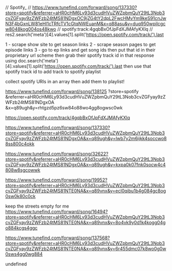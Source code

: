 // Spotify_
// https://www.tunefind.com/forward/song/137330?store=spotify&referrer=aHR0cHM6Ly93d3cudHVuZWZpbmQuY29tL3Nob3cvZGFyay9zZWFzb24tMS81NDgxOC9jZG4tY2dpL2FwcHMvYm9keS91cnJwN3F4bGxnLW81eHI1cTRfcTV1cGtqNWEuanM&x=q88asu&y=duq950wpilcgcw8048kog004os48kwo
// spotify:track:4gqbBxOfJpFdXJMAfyKXlq
// res2.search('meta')[4].values[1].split('https://open.spotify.com/track/').last


1 - scrape show site to get season links
2 - scrape season pages to get episode links
3 - go to ep links and get song ids
then put that id in their proprietary url scheme
then grab their spotify track id in that response using doc.search('meta')[4].values[1].split('https://open.spotify.com/track/').last
then use that spotify track id to add track to spotify playlist

collect spotify URIs in an array then add them to playlist!

https://www.tunefind.com/forward/song/138125
?store=spotify
&referrer=aHR0cHM6Ly93d3cudHVuZWZpbmQuY29tL3Nob3cvZGFyay9zZWFzb24tMS81NDgxOA
&x=q89ugh&y=rhtgzd5pz6sw84o88wo4gg8ogwsc0wk

https://open.spotify.com/track/4gqbBxOfJpFdXJMAfyKXlq

https://www.tunefind.com/forward/song/137330?store=spotify&referrer=aHR0cHM6Ly93d3cudHVuZWZpbmQuY29tL3Nob3cvZGFyay9zZWFzb24tMS81NDgxOA&x=q89ugh&y=lwb7y2m6ijkk4soccwo88ss800c4okk

https://www.tunefind.com/forward/song/32622?store=spotify&referrer=aHR0cHM6Ly93d3cudHVuZWZpbmQuY29tL3Nob3cvZGFyay9zZWFzb24tMS81NDgxOA&x=q89ugh&y=kxpa0k07fnk0socw4c4808w8sgcowwk

https://www.tunefind.com/forward/song/19952?store=spotify&referrer=aHR0cHM6Ly93d3cudHVuZWZpbmQuY29tL3Nob3cvZGFyay9zZWFzb24tMS81NTE0NA&x=q89vnx&y=ecl0qibu1b4g084gc8og0sw0k80c0ck

keep the streets empty for me
https://www.tunefind.com/forward/song/16494?store=spotify&referrer=aHR0cHM6Ly93d3cudHVuZWZpbmQuY29tL3Nob3cvZGFyay9zZWFzb24tMS81NTE0NA&x=q89vnx&y=8o4vk9y0d1k4kogg04go884kcgs4ggc

https://www.tunefind.com/forward/song/137568?store=spotify&referrer=aHR0cHM6Ly93d3cudHVuZWZpbmQuY29tL3Nob3cvZGFyay9zZWFzb24tMS81NTE0NA&x=q89vnx&y=6r455dmc07k8wo0g0w0sws4gg0wg884

undefined